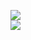 [![](https://img.shields.io/badge/Made%20With-Github%20Spray-lightgrey.svg?style=for-the-badge&logo=github)](https://github.com/Annihil/github-spray#26575)  
[![](https://i.imgur.com/2DrTn0Z.gif)](https://github.com/Annihil/github-spray)